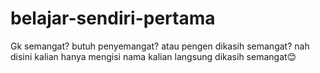 # belajar-sendiri-pertama
Gk semangat? butuh penyemangat? atau pengen dikasih semangat? nah disini kalian hanya mengisi nama kalian langsung dikasih semangat😊
